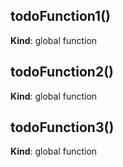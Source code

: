 <a name="todoFunction1"></a>
## todoFunction1()
**Kind**: global function


<a name="todoFunction2"></a>
## todoFunction2()
**Kind**: global function


<a name="todoFunction3"></a>
## todoFunction3()
**Kind**: global function


